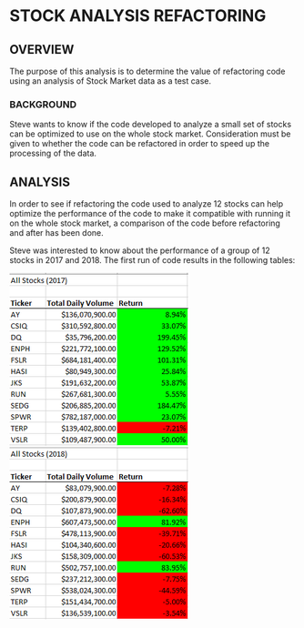 # STOCK ANALYSIS REFACTORING
## OVERVIEW
The purpose of this analysis is to determine the value of refactoring code using an analysis of Stock Market data as a test case. 
### BACKGROUND
Steve wants to know if the code developed to analyze a small set of stocks can be optimized to use on the whole stock market.  Consideration must be given to whether the code can be refactored in order to speed up the processing of the data. 
## ANALYSIS
In order to see if refactoring the code used to analyze 12 stocks can help optimize the performance of the code to make it compatible with running it on the whole stock market, a comparison of the code before refactoring and after has been done.  

Steve was interested to know about the performance of a group of 12 stocks in 2017 and 2018.  The first run of code results in the following tables:

![alt text](https://github.com/xactuary/Stock-Analysis/blob/master/Resources/Orig%202017.PNG)
![alt text](https://github.com/xactuary/Stock-Analysis/blob/master/Resources/Orig%202018.PNG)
